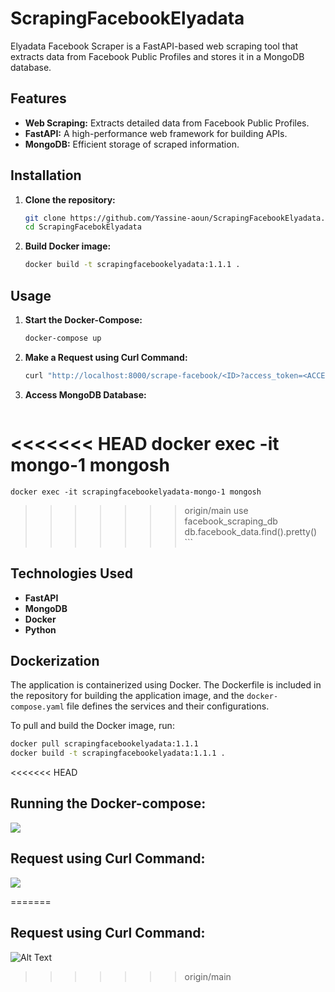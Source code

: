 # ScrapingFacebookElyadata
Elyadata Facebook Scraper is a FastAPI-based web scraping tool that extracts data from Facebook Public Profiles and stores it in a MongoDB database.

## Features

- **Web Scraping:** Extracts detailed data from Facebook Public Profiles.
- **FastAPI:** A high-performance web framework for building APIs.
- **MongoDB:** Efficient storage of scraped information.

## Installation

1. **Clone the repository:**

    ```bash
    git clone https://github.com/Yassine-aoun/ScrapingFacebookElyadata.git
    cd ScrapingFacebokElyadata
    ```

2. **Build Docker image:**

    ```bash
    docker build -t scrapingfacebookelyadata:1.1.1 .
    ```

## Usage

1. **Start the Docker-Compose:**

    ```bash
    docker-compose up
    ```

2. **Make a Request using Curl Command:**

    ```bash
    curl "http://localhost:8000/scrape-facebook/<ID>?access_token=<ACCESS_TOKEN>"
    ```

3. **Access MongoDB Database:**

    ```bash
<<<<<<< HEAD
    docker exec -it mongo-1 mongosh
=======
    docker exec -it scrapingfacebookelyadata-mongo-1 mongosh
>>>>>>> origin/main
    use facebook_scraping_db
    db.facebook_data.find().pretty()
    ```

## Technologies Used

- **FastAPI**
- **MongoDB**
- **Docker**
- **Python**

## Dockerization

The application is containerized using Docker. The Dockerfile is included in the repository for building the application image, and the `docker-compose.yaml` file defines the services and their configurations.

To pull and build the Docker image, run:

```bash
docker pull scrapingfacebookelyadata:1.1.1
docker build -t scrapingfacebookelyadata:1.1.1 .
```
<<<<<<< HEAD
## Running the Docker-compose:
![][def]


[def]: Téléchargements/cap2.png
## Request using Curl Command:
![][def]


[def]: Téléchargements/cap1.png
=======
## Request using Curl Command:
![Alt Text]([URL](https://ibb.co/0D9gs78)https://ibb.co/0D9gs78)


>>>>>>> origin/main
